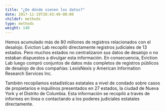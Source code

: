 ```yaml
---
title: "¿De dónde vienen los datos?"
date: 2017-11-19T20:43:49-08:00
childof: methods
type: methods
weight: 140
---
```

Hemos acumulado más de 80 millones de registros relacionados con el desalojo. Eviction Lab recopiló directamente registros judiciales de 13 estados. Pero muchos estados no centralizaron sus datos de desalojo o no estaban dispuestos a divulgar esta información. En consecuencia, Eviction Lab luego compró conjuntos de datos más completos de registros públicos de desalojo de dos compañías: LexisNexis y American Information Research Services Inc.

También recopilamos estadísticas estatales a nivel de condado sobre casos de propietarios e inquilinos presentados en 27 estados, la ciudad de Nueva York y el Distrito de Columbia. Esta información se recopiló a través de informes en línea o contactando a los poderes judiciales estatales directamente.